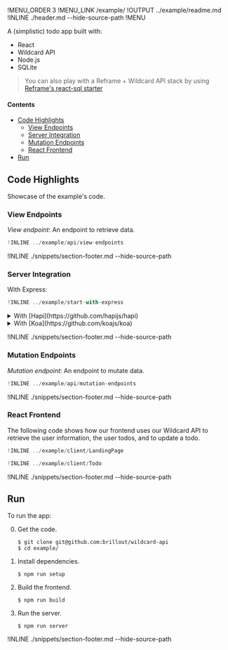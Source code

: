 !MENU_ORDER 3
!MENU_LINK /example/
!OUTPUT ../example/readme.md
!INLINE ./header.md --hide-source-path
!MENU

A (simplistic) todo app built with:
 - React
 - Wildcard API
 - Node.js
 - SQLite

> You can also play with a Reframe + Wildcard API stack by using
> [Reframe's react-sql starter](https://github.com/reframejs/reframe/tree/master/plugins/create/starters/react-sql#readme)

#### Contents

- [Code Highlights](#code-highlights)
  - [View Endpoints](#view-endpoints)
  - [Server Integration](#server-integration)
  - [Mutation Endpoints](#mutation-endpoints)
  - [React Frontend](#react-frontend)
- [Run](#run)



## Code Highlights

Showcase of the example's code.

### View Endpoints

*View endpoint*: An endpoint to retrieve data.

~~~js
!INLINE ../example/api/view-endpoints
~~~

!INLINE ./snippets/section-footer.md --hide-source-path

### Server Integration

With Express:

~~~js
!INLINE ../example/start-with-express
~~~

<details>
<summary>
With [Hapi](https://github.com/hapijs/hapi)
</summary>
~~~js
!INLINE ../example/start-with-hapi
~~~
</details>

<details>
<summary>
With [Koa](https://github.com/koajs/koa)
</summary>
~~~js
!INLINE ../example/start-with-koa
~~~
</details>


!INLINE ./snippets/section-footer.md --hide-source-path

### Mutation Endpoints

*Mutation endpoint*: An endpoint to mutate data.

~~~js
!INLINE ../example/api/mutation-endpoints
~~~

!INLINE ./snippets/section-footer.md --hide-source-path

### React Frontend

The following code shows how our frontend
uses our Wildcard API to retrieve the user information,
the user todos,
and to update a todo.

~~~js
!INLINE ../example/client/LandingPage
~~~

~~~js
!INLINE ../example/client/Todo
~~~

!INLINE ./snippets/section-footer.md --hide-source-path

## Run

To run the app:

0. Get the code.

   ~~~shell
   $ git clone git@github.com:brillout/wildcard-api
   $ cd example/
   ~~~

1. Install dependencies.

   ~~~shell
   $ npm run setup
   ~~~

2. Build the frontend.

   ~~~shell
   $ npm run build
   ~~~

3. Run the server.

   ~~~shell
   $ npm run server
   ~~~

!INLINE ./snippets/section-footer.md --hide-source-path


